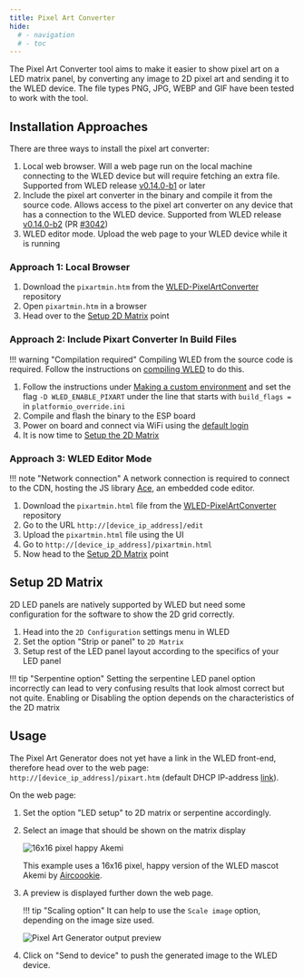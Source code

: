 ```yaml
---
title: Pixel Art Converter
hide:
  # - navigation
  # - toc
---
```


The Pixel Art Converter tool aims to make it easier to show pixel art on a LED matrix panel, by converting any image to 2D pixel art and sending it to the WLED device. The file types PNG, JPG, WEBP and GIF have been tested to work with the tool.

## Installation Approaches

There are three ways to install the pixel art converter:

1. Local web browser. Will a web page run on the local machine connecting to the WLED device but will require fetching an extra file. Supported from WLED release [v0.14.0-b1](https://github.com/Aircoookie/WLED/blob/main/CHANGELOG.md#wled-release-0140-b1) or later
2. Include the pixel art converter in the binary and compile it from the source code. Allows access to the pixel art converter on any device that has a connection to the WLED device. Supported from WLED release [v0.14.0-b2](https://github.com/Aircoookie/WLED/blob/main/CHANGELOG.md#build-2301240) (PR [#3042](https://github.com/Aircoookie/WLED/pull/3042))
3. WLED editor mode. Upload the web page to your WLED device while it is running

### Approach 1: Local Browser

1. Download the `pixartmin.htm` from the [WLED-PixelArtConverter](https://github.com/werkstrom/WLED-PixelArtConverter/) repository
2. Open `pixartmin.htm` in a browser
3. Head over to the [Setup 2D Matrix](#setup-2d-matrix) point



### Approach 2: Include Pixart Converter In Build Files
!!! warning "Compilation required"
    Compiling WLED from the source code is required. Follow the instructions on [compiling WLED](../../advanced/compiling-wled) to do this.

1. Follow the instructions under [Making a custom environment](../../advanced/compiling-wled/#making-a-custom-environment) and set the flag `-D WLED_ENABLE_PIXART` under the line that starts with `build_flags =` in `platformio_override.ini`
2. Compile and flash the binary to the ESP board
3. Power on board and connect via WiFi using the [default login](../../basics/getting-started/)
4. It is now time to [Setup the 2D Matrix](#setup-2d-matrix)

### Approach 3: WLED Editor Mode

!!! note "Network connection"
    A network connection is required to connect to the CDN, hosting the JS library [Ace](https://github.com/ajaxorg/ace), an embedded code editor.

1. Download the `pixartmin.html` file from the [WLED-PixelArtConverter](https://github.com/werkstrom/WLED-PixelArtConverter/) repository
2. Go to the URL `http://[device_ip_address]/edit`
3. Upload the `pixartmin.html` file using the UI
4. Go to `http://[device_ip_address]/pixartmin.html`
5. Now head to the [Setup 2D Matrix](#setup-2d-matrix) point

## Setup 2D Matrix
2D LED panels are natively supported by WLED but need some configuration for the software to show the 2D grid correctly.

1. Head into the `2D Configuration` settings menu in WLED
2. Set the option "Strip or panel" to `2D Matrix`
3. Setup rest of the LED panel layout according to the specifics of your LED panel

!!! tip "Serpentine option"
    Setting the serpentine LED panel option incorrectly can lead to very confusing results that look almost correct but not quite. Enabling or Disabling the option depends on the characteristics of the 2D matrix

## Usage
The Pixel Art Generator does not yet have a link in the WLED front-end, therefore head over to the web page: `http://[device_ip_address]/pixart.htm` (default DHCP IP-address [link](http://4.3.2.1/pixart.htm)).

On the web page:

1. Set the option "LED setup" to 2D matrix or serpentine accordingly.
2. Select an image that should be shown on the matrix display

    ![16x16 pixel happy Akemi](../assets/images/ui/akemi/043_16_cheerful.png)

    This example uses a 16x16 pixel, happy version of the WLED mascot Akemi by [Aircoookie](https://github.com/Aircoookie/Akemi).

3. A preview is displayed further down the web page.

    !!! tip "Scaling option"
        It can help to use the `Scale image`  option, depending on the image size used.

    ![Pixel Art Generator output preview](../assets/images/content/043_16_cheerful_pixart_output.png)

4. Click on "Send to device" to push the generated image to the WLED device.
